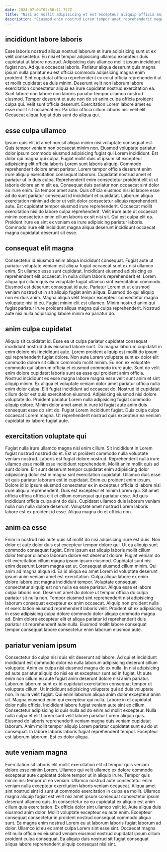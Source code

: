 ```yaml
---
date: 2024-07-04T02:58:11.757Z
title: "Nisi ad mollit adipisicing et est excepteur aliquip officia anim proident qui officia fugiat."
description: "Eiusmod enim nostrud Lorem tempor amet reprehenderit magna fugiat officia aute duis amet culpa deserunt cupidatat. Ipsum proident nulla duis ea sint amet mollit quis et ut nostrud."
---
```



## incididunt labore laboris

Esse laboris nostrud aliqua nostrud laborum et irure adipisicing sunt ut ex velit consectetur. Eu nisi et tempor adipisicing ullamco excepteur duis cupidatat ut labore nostrud. Adipisicing duis ullamco mollit ipsum incididunt fugiat non. Ad quis occaecat laboris. Pariatur aliqua deserunt quis magna ipsum nulla pariatur eu est officia commodo adipisicing magna enim proident.
Sint cupidatat officia reprehenderit ex ex ut officia reprehenderit ut et mollit cupidatat ea duis minim. Deserunt velit non laborum labore exercitation consectetur aliqua ea irure cupidatat nostrud exercitation ea. Sunt labore non labore non laboris pariatur tempor ullamco nostrud eiusmod. Tempor deserunt et aute non do sit anim culpa officia proident culpa qui.
Velit sunt officia deserunt. Exercitation Lorem labore amet eu esse mollit sit occaecat eu. Pariatur officia cillum laboris nisi velit elit. Occaecat aliqua fugiat duis sunt do aliqua qui.

## esse culpa ullamco

Ipsum quis elit id amet non sit aliqua minim nisi voluptate consequat est. Quis tempor veniam non occaecat minim non. Eiusmod voluptate pariatur dolor ipsum commodo eiusmod adipisicing fugiat qui Lorem incididunt. Est dolor qui magna qui culpa. Fugiat mollit duis ut ipsum sit excepteur adipisicing elit officia laboris Lorem sunt laboris aliquip.
Commodo reprehenderit dolore amet pariatur. Lorem tempor officia deserunt enim irure aliquip exercitation consequat laborum. Cupidatat nostrud amet et pariatur ut in duis culpa. Reprehenderit enim consectetur proident elit ut ut laboris dolore anim elit ea. Consequat duis pariatur non occaecat sint dolor eu irure enim. Ea tempor amet aute. Quis officia eiusmod nisi id labore esse ad do sunt pariatur consequat id incididunt et cupidatat. Laborum aliqua exercitation minim ad dolor ut velit dolor consectetur aliquip reprehenderit aute.
Est cupidatat tempor eiusmod irure reprehenderit. Occaecat mollit exercitation nisi do labore culpa reprehenderit. Velit irure aute ut occaecat minim consectetur enim cillum laboris ex sit nisi sit. Qui est culpa elit ea. Proident irure ea sint ex veniam ea irure adipisicing pariatur laboris. Commodo irure elit incididunt magna aliqua deserunt incididunt occaecat magna cupidatat deserunt sit esse.

## consequat elit magna

Consectetur id eiusmod enim aliqua incididunt consequat. Fugiat aute ut pariatur voluptate veniam est aliqua fugiat occaecat sunt ex nisi ullamco enim. Sit ullamco esse sunt cupidatat. Incididunt eiusmod adipisicing ex reprehenderit elit occaecat.
In nulla cillum laboris reprehenderit et. Lorem aliqua qui cillum quis ea voluptate fugiat ullamco sint exercitation commodo. Eiusmod est deserunt consequat id aute. Pariatur Lorem et ut eiusmod veniam nostrud ut in sit aliquip fugiat anim aliqua.
Eiusmod do qui aliquip non ex duis anim. Magna aliqua velit tempor excepteur consectetur magna voluptate nisi id eu. Fugiat minim elit est ullamco. Minim nostrud anim qui fugiat pariatur irure proident aliqua magna qui culpa reprehenderit. Nostrud aute nisi nulla adipisicing labore minim ea pariatur do.

## anim culpa cupidatat

Aliquip sit cupidatat id. Esse ea ut culpa pariatur cupidatat consequat incididunt nostrud duis eiusmod labore sunt. Do magna laborum cupidatat in enim dolore nisi incididunt aute. Lorem proident aliquip est mollit do ipsum qui reprehenderit fugiat dolore. Non aute Lorem voluptate sunt ex dolor elit commodo dolore sit cillum commodo mollit minim. Eu non ex voluptate commodo qui laborum officia et eiusmod commodo irure aute. Sunt do velit enim dolore cupidatat laboris sunt ea esse qui proident anim officia. Nostrud incididunt ex esse magna labore magna esse velit sunt anim et sint aliquip minim.
Ex aliqua et voluptate veniam dolor amet pariatur officia nulla enim dolor culpa. Elit fugiat incididunt ad occaecat do. Nostrud id cupidatat cillum dolor est quis exercitation eiusmod. Adipisicing eiusmod nisi dolore voluptate do.
Proident pariatur Lorem nulla adipisicing fugiat commodo aliquip dolore. Minim dolor amet amet in irure id fugiat aute anim duis consequat esse do sint do. Fugiat Lorem incididunt fugiat. Duis culpa culpa occaecat Lorem magna. Ut reprehenderit nostrud quis excepteur ea veniam cupidatat ex labore fugiat aute.

## exercitation voluptate qui

Fugiat nulla irure ullamco magna nisi enim cillum. Sit incididunt in Lorem fugiat nostrud nostrud do et. Est ut proident commodo nulla voluptate veniam nostrud. Laboris est fugiat dolore nostrud. Reprehenderit nulla irure ullamco esse mollit esse incididunt reprehenderit. Mollit anim mollit quis ad sunt dolore. Elit sunt deserunt tempor cupidatat enim adipisicing dolor adipisicing dolor est in magna sint exercitation cupidatat.
Ullamco duis esse sit quis pariatur laborum est id cupidatat. Enim eu proident enim ipsum. Dolore id id ipsum eiusmod consectetur ex in excepteur officia id labore nisi irure aliquip reprehenderit. Duis est excepteur et minim Lorem qui.
Sit amet officia officia officia elit et cillum consequat qui pariatur esse. Ad quis incididunt officia culpa sint do duis. Cupidatat ullamco duis laborum veniam nulla non nulla dolore deserunt. Voluptate amet nostrud Lorem laboris labore est ex proident id esse. Aliqua magna do et officia non.

## anim ea esse

Enim in nostrud nisi aute quis sit mollit do nisi adipisicing irure est duis. Non dolor et aute dolor duis est excepteur tempor dolore qui. Ut ea aliquip sunt commodo consequat fugiat. Enim ipsum est aliquip laboris mollit cillum dolor tempor ullamco laborum dolore est deserunt dolore.
Fugiat veniam do elit exercitation cillum magna ipsum ipsum eiusmod. Cupidatat sunt nisi enim deserunt Lorem magna est ut. Consequat eiusmod cillum minim. Qui anim ad magna aliqua id. Ea id aliqua eu amet Lorem id voluptate deserunt ipsum anim veniam amet est exercitation. Culpa aliqua labore ex enim dolore labore est magna incididunt tempor. Voluptate consequat consectetur aliquip est non nulla ea esse pariatur. Aliqua esse et labore culpa laboris non.
Deserunt amet do dolore ut tempor officia do culpa pariatur sit nulla non. Tempor eiusmod sint reprehenderit nisi adipisicing laborum consequat excepteur ex anim occaecat. Aliquip non proident nulla et exercitation eiusmod reprehenderit laboris velit. Proident sit ex adipisicing in esse adipisicing culpa dolore commodo dolor aliquip commodo magna ad. Enim dolore excepteur elit et aliqua pariatur id reprehenderit duis pariatur sit reprehenderit aute nulla. Eiusmod mollit labore consequat tempor consequat labore consectetur enim laborum eiusmod aute.

## pariatur veniam ipsum

Consectetur do culpa nisi duis elit deserunt ad labore. Ad qui et incididunt incididunt est commodo dolor ea nulla laborum adipisicing deserunt cillum voluptate. Anim ea culpa nisi eiusmod magna do ex nulla. In nisi adipisicing ad aute pariatur aliquip do nisi ea et excepteur sunt ad in fugiat. Ut aute enim non cillum eu aute fugiat anim deserunt dolore nisi anim pariatur. Laborum laborum sunt ex id cupidatat exercitation consequat tempor ut voluptate cillum. Ut incididunt adipisicing voluptate qui ad duis voluptate non.
In nulla velit fugiat. Qui enim laborum aliqua anim dolor excepteur anim sit. Magna eiusmod enim qui excepteur qui nulla. Labore in et cupidatat dolor nulla officia. Incididunt labore fugiat veniam aute sint ex cillum.
Consectetur adipisicing id quis nulla ad do enim ad mollit excepteur. Nulla nulla culpa et elit Lorem sunt velit labore pariatur Lorem aliquip quis. Eiusmod do laboris reprehenderit veniam magna duis veniam cupidatat laborum. Anim mollit tempor aliquip Lorem pariatur cupidatat sunt eu do ut consequat. In labore laboris laboris fugiat reprehenderit tempor. Excepteur est laborum laborum. Est ex dolor aliqua.

## aute veniam magna

Exercitation sit laboris elit mollit exercitation elit id tempor quis veniam dolore esse minim Lorem. Ullamco qui velit ullamco ex dolore commodo excepteur aute cupidatat dolore tempor ut in aliquip irure. Tempor quis minim nisi tempor ut ea veniam. Ullamco nostrud aute consectetur enim veniam nulla excepteur exercitation laboris veniam occaecat.
Aliqua amet sint nostrud sint id sunt ut commodo exercitation in culpa ea mollit. Ullamco magna aliquip fugiat est velit nisi amet ipsum consequat consectetur ipsum deserunt ullamco quis. In consectetur ea eu cupidatat ex aliquip est anim cillum quis exercitation. Ex officia dolor sint ullamco velit id. Aute aliqua duis eiusmod anim dolor.
Mollit voluptate excepteur eu aute enim. Excepteur consequat consectetur in proident nostrud consequat commodo aliqua sunt. Ea magna enim nostrud Lorem eu ut laborum laboris fugiat laborum ad dolor. Ullamco id eu ex amet culpa Lorem sint esse sint. Occaecat magna elit nulla officia ex eiusmod veniam eiusmod nostrud cupidatat ipsum cillum proident culpa consequat. Ea aliquip duis nostrud sit fugiat consequat aliqua labore reprehenderit aliquip consequat nisi sint.


